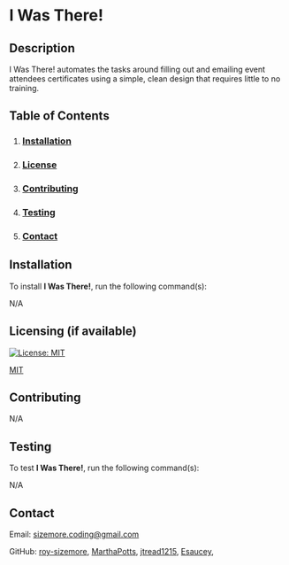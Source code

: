 # **I Was There!**

  ## **Description**
  
  I Was There! automates the tasks around filling out and emailing event attendees certificates using a simple, clean design that requires little to no training.
  
  ## **Table of Contents**
  
  1. ### [Installation](#installation)
  
  2. ### [License](#license)
  
  3. ### [Contributing](#contributing)
  
  4. ### [Testing](#testing)
  
  5. ### [Contact](#contact)
  
  ## **Installation**
  
  To install **I Was There!**, run the following command(s):
  
  N/A
  
  ## **Licensing** (if available)
  
  
  
  [![License: MIT](https://img.shields.io/badge/License-MIT-yellow.svg)](https://opensource.org/licenses/MIT)
  
  [MIT](https://opensource.org/licenses/MIT)
    
  ## **Contributing**
  
  N/A
  
  ## **Testing**
  
  To test **I Was There!**, run the following command(s):
  
  N/A
    
  ## **Contact**
  
  Email: sizemore.coding@gmail.com

  GitHub: [roy-sizemore](https://github.com/roy-sizemore/), 
          [MarthaPotts](https://github.com/MarthaPotts), 
          [jtread1215](https://github.com/jtread1215/), 
          [Esaucey](https://github.com/Esaucey), 
          
          
  
